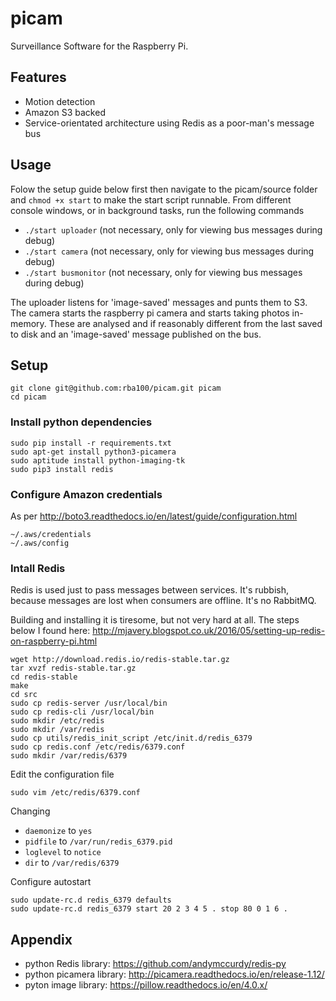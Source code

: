 # picam

Surveillance Software for the Raspberry Pi.

## Features

- Motion detection
- Amazon S3 backed
- Service-orientated architecture using Redis as a poor-man's message bus

## Usage
Folow the setup guide below first then navigate to the picam/source folder and `chmod +x start` to make the start script runnable.
From different console windows, or in background tasks, run the following commands

- `./start uploader` (not necessary, only for viewing bus messages during debug)
- `./start camera` (not necessary, only for viewing bus messages during debug)
- `./start busmonitor` (not necessary, only for viewing bus messages during debug)

The uploader listens for 'image-saved' messages and punts them to S3.
The camera starts the raspberry pi camera and starts taking photos in-memory. These are analysed and if reasonably different from the last saved to disk and an 'image-saved' message published on the bus.

## Setup

    git clone git@github.com:rba100/picam.git picam
    cd picam

### Install python dependencies

    sudo pip install -r requirements.txt
    sudo apt-get install python3-picamera
    sudo aptitude install python-imaging-tk
    sudo pip3 install redis

### Configure Amazon credentials

As per http://boto3.readthedocs.io/en/latest/guide/configuration.html

    ~/.aws/credentials
    ~/.aws/config

### Intall Redis

Redis is used just to pass messages between services.
It's rubbish, because messages are lost when consumers are offline. It's no RabbitMQ.

Building and installing it is tiresome, but not very hard at all. The steps below I found here: http://mjavery.blogspot.co.uk/2016/05/setting-up-redis-on-raspberry-pi.html

    wget http://download.redis.io/redis-stable.tar.gz
    tar xvzf redis-stable.tar.gz
    cd redis-stable
    make
    cd src
    sudo cp redis-server /usr/local/bin
    sudo cp redis-cli /usr/local/bin
    sudo mkdir /etc/redis
    sudo mkdir /var/redis
    sudo cp utils/redis_init_script /etc/init.d/redis_6379
    sudo cp redis.conf /etc/redis/6379.conf
    sudo mkdir /var/redis/6379
    
Edit the configuration file

    sudo vim /etc/redis/6379.conf

Changing
    
- `daemonize` to `yes`
- `pidfile` to `/var/run/redis_6379.pid`
- `loglevel` to `notice`
- `dir` to `/var/redis/6379`

Configure autostart

    sudo update-rc.d redis_6379 defaults
    sudo update-rc.d redis_6379 start 20 2 3 4 5 . stop 80 0 1 6 .

## Appendix

- python Redis library: https://github.com/andymccurdy/redis-py
- python picamera library: http://picamera.readthedocs.io/en/release-1.12/
- pyton image library: https://pillow.readthedocs.io/en/4.0.x/
